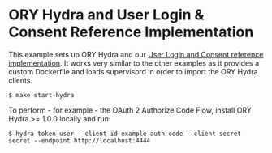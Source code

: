# ORY Hydra and User Login & Consent Reference Implementation

This example sets up ORY Hydra and our [User Login and Consent reference implementation](https://github.com/ory/hydra-login-consent-node).
It works very similar to the other examples as it provides a custom Dockerfile and loads supervisord in order to import
the ORY Hydra clients.

```
$ make start-hydra
```

To perform - for example - the OAuth 2 Authorize Code Flow, install ORY Hydra >= 1.0.0 locally and run:

```
$ hydra token user --client-id example-auth-code --client-secret secret --endpoint http://localhost:4444
```
